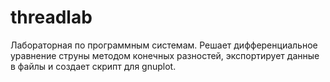 threadlab
=========

Лабораторная по программным системам. Решает дифференциальное уравнение струны методом конечных разностей, экспортирует данные в файлы и создает скрипт для gnuplot.
